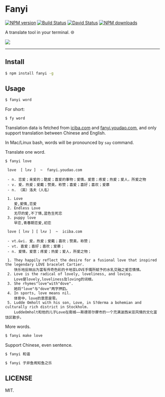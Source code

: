 # Fanyi

[![NPM version](https://img.shields.io/npm/v/fanyi.svg?style=flat-square)](https://npmjs.org/package/fanyi)
[![Build Status](https://img.shields.io/travis/afc163/fanyi.svg?style=flat-square)](https://travis-ci.org/afc163/fanyi)
[![David Status](https://img.shields.io/david/afc163/fanyi.svg?style=flat-square)](https://david-dm.org/afc163/fanyi)
[![NPM downloads](http://img.shields.io/npm/dm/fanyi.svg?style=flat-square)](https://npmjs.org/package/fanyi)

A translate tool in your terminal. 🌐

![](https://gw.alipayobjects.com/zos/rmsportal/wenrjICAVizvdWjTkiIe.png)

---

## Install

```bash
$ npm install fanyi -g
```

## Usage

```bash
$ fanyi word
```

For short:

```bash
$ fy word
```

Translation data is fetched from [iciba.com](http://iciba.com) and [fanyi.youdao.com](http://fanyi.youdao.com),
and only support translation between Chinese and English.

In Mac/Linux bash, words will be pronounced  by `say` command.

Translate one word.

```bash
$ fanyi love
```

```
 love  [ lʌv ]  ~  fanyi.youdao.com

 - n. 恋爱；亲爱的；酷爱；喜爱的事物；爱情，爱意；疼爱；热爱；爱人，所爱之物
 - v. 爱，热爱；爱戴；赞美，称赞；喜爱；喜好；喜欢；爱慕
 - n. （英）洛夫（人名）

 1. Love
    爱,爱情,恋爱
 2. Endless Love
    无尽的爱,不了情,蓝色生死恋
 3. puppy love
    早恋,青春期恋爱,初恋

 love [ lʌv ] [ lʌv ]  ~  iciba.com

 - vt.&vi. 爱，热爱；爱戴；喜欢；赞美，称赞；
 - vt. 喜爱；喜好；喜欢；爱慕；
 - n. 爱情，爱意；疼爱；热爱；爱人，所爱之物；

 1. They happily reflect the desire for a fusional love that inspired the legendary LOVE bracelet Cartier.
    快乐地反映出为富有传奇色彩的卡地亚LOVE手镯所赋予的水乳交融之爱恋情愫。
 2. Love is the radical of lovely, loveliness, and loving.
    Love是lovely,loveliness及loving的词根。
 3. She rhymes"love"with"dove".
    她将"love"与"dove"两字押韵。
 4. In sports, love means nil.
    体育中，love的意思是零。
 5. Ludde Omholt with his son, Love, in S?derma a bohemian and culturally rich district in Stockholm.
    LuddeOmholt和他的儿子Love在南城——斯德哥尔摩市的一个充满波西米亚风情的文化富饶区散步。
```

More words.

```bash
$ fanyi make love
```

Support Chinese, even sentence.

```bash
$ fanyi 和谐
```

```bash
$ fanyi 子非鱼焉知鱼之乐
```

## LICENSE

MIT.
